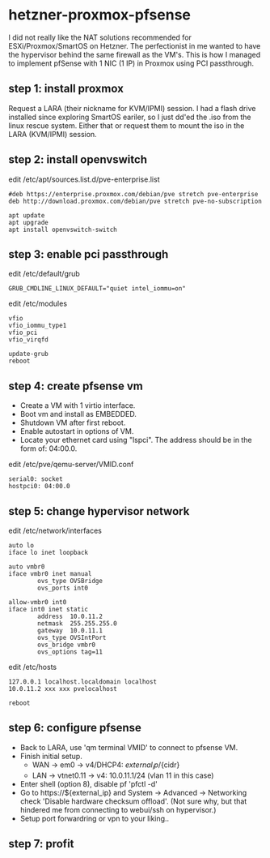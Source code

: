 # hetzner-proxmox-pfsense

I did not really like the NAT solutions recommended for ESXi/Proxmox/SmartOS on Hetzner.
The perfectionist in me wanted to have the hypervisor behind the same firewall as the VM's.
This is how I managed to implement pfSense with 1 NIC (1 IP) in Proxmox using PCI passthrough.

## step 1: install proxmox
Request a LARA (their nickname for KVM/IPMI) session.
I had a flash drive installed since exploring SmartOS eariler, so I just dd'ed the .iso from the linux rescue system.
Either that or request them to mount the iso in the LARA (KVM/IPMI) session.

## step 2: install openvswitch
edit /etc/apt/sources.list.d/pve-enterprise.list
```
#deb https://enterprise.proxmox.com/debian/pve stretch pve-enterprise
deb http://download.proxmox.com/debian/pve stretch pve-no-subscription
```
```
apt update
apt upgrade
apt install openvswitch-switch
```

## step 3: enable pci passthrough
edit /etc/default/grub
```
GRUB_CMDLINE_LINUX_DEFAULT="quiet intel_iommu=on"
```
edit /etc/modules
```
vfio
vfio_iommu_type1
vfio_pci
vfio_virqfd
```
```
update-grub
reboot
```
## step 4: create pfsense vm
- Create a VM with 1 virtio interface.
- Boot vm and install as EMBEDDED.
- Shutdown VM after first reboot.
- Enable autostart in options of VM.
- Locate your ethernet card using "lspci". The address should be in the form of: 04:00.0.

edit /etc/pve/qemu-server/VMID.conf
```
serial0: socket
hostpci0: 04:00.0
```

## step 5: change hypervisor network
edit /etc/network/interfaces
```
auto lo
iface lo inet loopback

auto vmbr0
iface vmbr0 inet manual
        ovs_type OVSBridge
        ovs_ports int0

allow-vmbr0 int0
iface int0 inet static
        address  10.0.11.2
        netmask  255.255.255.0
        gateway  10.0.11.1
        ovs_type OVSIntPort
        ovs_bridge vmbr0
        ovs_options tag=11
```
edit /etc/hosts
```
127.0.0.1 localhost.localdomain localhost
10.0.11.2 xxx xxx pvelocalhost
```
```
reboot
```
## step 6: configure pfsense
- Back to LARA, use 'qm terminal VMID' to connect to pfsense VM.
- Finish initial setup.
  - WAN -> em0 -> v4/DHCP4: ${external_ip}/${cidr}
  - LAN -> vtnet0.11 -> v4: 10.0.11.1/24 (vlan 11 in this case)
- Enter shell (option 8), disable pf 'pfctl -d'
- Go to https://${external_ip} and System -> Advanced -> Networking
check 'Disable hardware checksum offload'. (Not sure why, but that hindered me from connecting to webui/ssh on hypervisor.)
- Setup port forwardring or vpn to your liking..

## step 7: profit
